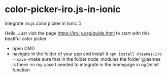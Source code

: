 # color-picker-iro.js-in-ionic
integrate iro.js color picker in Ionic 5


Hello,
Just visit the page https://iro.js.org/guide.html to start with this beatiful color picker

- open CMD
- navigate in the folder of your app and install it 
`npm install @jaames/iro --save`
-make sure that in the folder node_modules  the folder @jaames is there
-in my case I needed to integrate in the homepage in ngOnInit function
